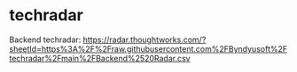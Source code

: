 # techradar

Backend techradar: https://radar.thoughtworks.com/?sheetId=https%3A%2F%2Fraw.githubusercontent.com%2FByndyusoft%2Ftechradar%2Fmain%2FBackend%2520Radar.csv
